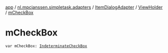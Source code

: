 [app](../../../index.md) / [nl.mpcjanssen.simpletask.adapters](../../index.md) / [ItemDialogAdapter](../index.md) / [ViewHolder](index.md) / [mCheckBox](.)

# mCheckBox

`var mCheckBox: `[`IndeterminateCheckBox`](../../../com.buildware.widget.indeterm/-indeterminate-check-box/index.md)